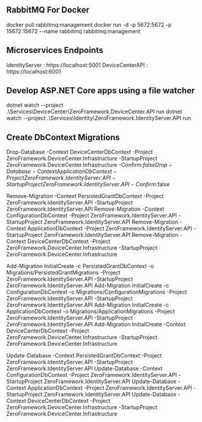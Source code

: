 ﻿
## RabbitMQ For Docker

docker pull rabbitmq:management
docker run -d -p 5672:5672 -p 15672:15672 --name rabbitmq rabbitmq:management

## Microservices Endpoints

IdentityServer : https://localhost:5001
DeviceCenterAPI : https://localhost:6001

## Develop ASP.NET Core apps using a file watcher

dotnet watch --project .\Services\DeviceCenter\ZeroFramework.DeviceCenter.API run
dotnet watch --project .\Services\Identity\ZeroFramework.IdentityServer.API run

## Create DbContext Migrations

Drop-Database -Context DeviceCenterDbContext -Project ZeroFramework.DeviceCenter.Infrastructure -StartupProject ZeroFramework.DeviceCenter.Infrastructure -Confirm:$false
Drop-Database -Context ApplicationDbContext -Project ZeroFramework.IdentityServer.API -StartupProject ZeroFramework.IdentityServer.API -Confirm:$false

Remove-Migration -Context PersistedGrantDbContext -Project ZeroFramework.IdentityServer.API -StartupProject ZeroFramework.IdentityServer.API
Remove-Migration -Context ConfigurationDbContext -Project ZeroFramework.IdentityServer.API -StartupProject ZeroFramework.IdentityServer.API
Remove-Migration -Context ApplicationDbContext -Project ZeroFramework.IdentityServer.API -StartupProject ZeroFramework.IdentityServer.API
Remove-Migration -Context DeviceCenterDbContext -Project ZeroFramework.DeviceCenter.Infrastructure -StartupProject ZeroFramework.DeviceCenter.Infrastructure

Add-Migration InitialCreate -c PersistedGrantDbContext -o Migrations/PersistedGrantMigrations -Project ZeroFramework.IdentityServer.API -StartupProject ZeroFramework.IdentityServer.API
Add-Migration InitialCreate -c ConfigurationDbContext -o Migrations/ConfigurationMigrations -Project ZeroFramework.IdentityServer.API -StartupProject ZeroFramework.IdentityServer.API
Add-Migration InitialCreate -c ApplicationDbContext -o Migrations/ApplicationMigrations -Project ZeroFramework.IdentityServer.API -StartupProject ZeroFramework.IdentityServer.API
Add-Migration InitialCreate -Context DeviceCenterDbContext -Project ZeroFramework.DeviceCenter.Infrastructure -StartupProject ZeroFramework.DeviceCenter.Infrastructure

Update-Database -Context PersistedGrantDbContext -Project ZeroFramework.IdentityServer.API -StartupProject ZeroFramework.IdentityServer.API
Update-Database -Context ConfigurationDbContext -Project ZeroFramework.IdentityServer.API -StartupProject ZeroFramework.IdentityServer.API
Update-Database -Context ApplicationDbContext -Project ZeroFramework.IdentityServer.API -StartupProject ZeroFramework.IdentityServer.API
Update-Database -Context DeviceCenterDbContext -Project ZeroFramework.DeviceCenter.Infrastructure -StartupProject ZeroFramework.DeviceCenter.Infrastructure

